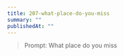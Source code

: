 ```yaml
---
title: 207-what-place-do-you-miss
summary: ""
publishedAt: ""
---
```


> Prompt: What place do you miss


